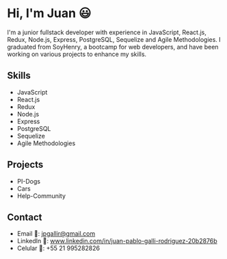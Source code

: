# Hi, I'm Juan 😃


<!--
**JuanPGalli/JuanPGalli** is a ✨ _special_ ✨ repository because its `README.md` (this file) appears on your GitHub profile.

Here are some ideas to get you started:

- 🔭 I’m currently working on ...
- 🌱 I’m currently learning ...
- 👯 I’m looking to collaborate on ...
- 🤔 I’m looking for help with ...
- 💬 Ask me about ...
- 📫 How to reach me: ...
- 😄 Pronouns: ...
- ⚡ Fun fact: ...
-->

I'm a junior fullstack developer with experience in JavaScript, React.js, Redux, Node.js, Express, PostgreSQL, Sequelize and Agile Methodologies. I graduated from SoyHenry, a bootcamp for web developers, and have been working on various projects to enhance my skills.

Skills
------------
- JavaScript
- React.js
- Redux
- Node.js
- Express
- PostgreSQL
- Sequelize
- Agile Methodologies

Projects
-----------
- PI-Dogs
- Cars
- Help-Community

Contact
-----------------------
- Email 📩: jpgallir@gmail.com
- LinkedIn 💼: www.linkedin.com/in/juan-pablo-galli-rodriguez-20b2876b
- Celular 📱: +55 21 995282826

